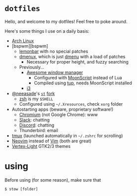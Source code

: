 # `dotfiles`

Hello, and welcome to my dotfiles! Feel free to poke around.

Here's some things I use on a daily basis:

- [Arch Linux][arch]
- [bspwm][bspwm]
  - [lemonbar][lemonbar] with no special patches
  - [dmenux][dmenux], which is just [dmenu][dmenu] with a load of patches
    - Necessary for proper height, and fuzzy searching
  - Previously...
    - [Awesome window manager][awesomewm]
      - Configured with [MoonScript][moonscript] instead of Lua
      - Compiled using [tup][tup], needs MoonScript installed
    - [i3][i3]
- [@neeasade](https://github.com/neeasade)'s [`st`][st] [fork][xst]
  - [zsh][zsh] is my `$SHELL`
  - Configured using `~/.Xresources`, check `xorg` folder
- Autostarting apps (beware, proprietary software!)
  - [Chromium][chromium] (not Google Chrome): www
  - [Slack][slack]: chatting
  - [Discord][discord]: chatting
  - Thunderbird: email
- [tmux][tmux] (launched automatically in `~/.zshrc` for scrolling)
- [Neovim][nvim] instead of [Vim][vim] (both are great)
- [Vertex-Light][vertex] GTK2/3 themes

[arch]:       https://www.archlinux.org/
[nvim]:       https://neovim.io/
[vim]:        http://www.vim.org/
[xst]:        https://github.com/neeasade/xst
[st]:         http://st.suckless.org/
[moonscript]: https://moonscript.org/
[awesomewm]:  https://awesome.naquadah.org/
[tup]:        http://gittup.org/tup/
[chromium]:   https://www.chromium.org/
[slack]:      https://slack.com/
[discord]:    https://discordapp.com
[tmux]:       https://tmux.github.io/
[vertex]:     https://github.com/horst3180/vertex-theme
[zsh]:        https://www.zsh.org/
[i3]:         https://i3wm.org/
[lemonbar]:   https://github.com/LemonBoy/bar
[dmenux]:     https://github.com/lvitals/dmenux
[dmenu]:      http://tools.suckless.org/dmenu/

# using
Before using (for some reason), make sure that 
```
$ stow [folder]
```
